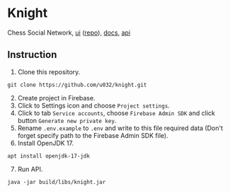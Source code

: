# Knight
Chess Social Network,
[ui](https://knight.chesscord.wiki) 
([repo](https://github.com/u032/knight-ui)),
[docs](https://docs.chesscord.wiki),
[api](https://headcrab.gitbook.io/knight/)

## Instruction
1. Clone this repository.
```text
git clone https://github.com/u032/knight.git
```
2. Create project in Firebase.
3. Click to Settings icon and choose `Project settings`.
4. Click to tab `Service accounts`, choose `Firebase Admin SDK` and click button `Generate new private key`.
5. Rename `.env.example` to `.env` and write to this file required data (Don't forget specify path to the Firebase Admin SDK file).
6. Install OpenJDK 17.
```text
apt install openjdk-17-jdk
```
7. Run API.
```text
java -jar build/libs/knight.jar
```

